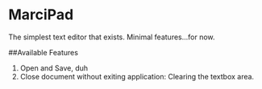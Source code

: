 # MarciPad
The simplest text editor that exists. Minimal features...for now.

##Available Features
1. Open and Save, duh
2. Close document without exiting application: Clearing the textbox area.
